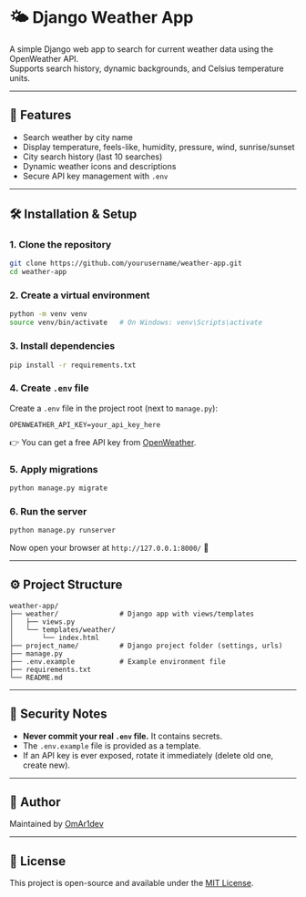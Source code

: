 # 🌤️ Django Weather App

A simple Django web app to search for current weather data using the
OpenWeather API.\
Supports search history, dynamic backgrounds, and Celsius temperature
units.

------------------------------------------------------------------------

## 🚀 Features

-   Search weather by city name
-   Display temperature, feels-like, humidity, pressure, wind,
    sunrise/sunset
-   City search history (last 10 searches)
-   Dynamic weather icons and descriptions
-   Secure API key management with `.env`

------------------------------------------------------------------------

## 🛠️ Installation & Setup

### 1. Clone the repository

``` bash
git clone https://github.com/yourusername/weather-app.git
cd weather-app
```

### 2. Create a virtual environment

``` bash
python -m venv venv
source venv/bin/activate   # On Windows: venv\Scripts\activate
```

### 3. Install dependencies

``` bash
pip install -r requirements.txt
```

### 4. Create `.env` file

Create a `.env` file in the project root (next to `manage.py`):

    OPENWEATHER_API_KEY=your_api_key_here

👉 You can get a free API key from
[OpenWeather](https://home.openweathermap.org/api_keys).

### 5. Apply migrations

``` bash
python manage.py migrate
```

### 6. Run the server

``` bash
python manage.py runserver
```

Now open your browser at `http://127.0.0.1:8000/` 🎉

------------------------------------------------------------------------

## ⚙️ Project Structure

    weather-app/
    ├── weather/               # Django app with views/templates
    │   ├── views.py
    │   └── templates/weather/
    │       └── index.html
    ├── project_name/          # Django project folder (settings, urls)
    ├── manage.py
    ├── .env.example           # Example environment file
    ├── requirements.txt
    └── README.md

------------------------------------------------------------------------

## 🔐 Security Notes

-   **Never commit your real `.env` file.** It contains secrets.
-   The `.env.example` file is provided as a template.
-   If an API key is ever exposed, rotate it immediately (delete old
    one, create new).

------------------------------------------------------------------------

## 👤 Author

Maintained by [OmAr1dev](https://github.com/OmAr1dev/django-weather-app)

------------------------------------------------------------------------

## 📝 License

This project is open-source and available under the [MIT
License](LICENSE).
